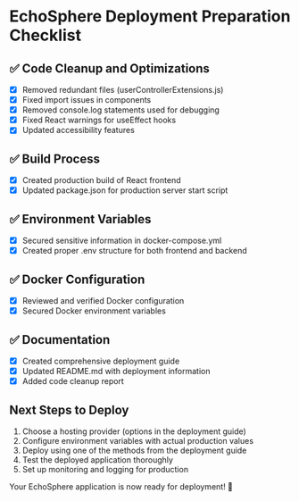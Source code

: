 # EchoSphere Deployment Preparation Checklist

## ✅ Code Cleanup and Optimizations
- [x] Removed redundant files (userControllerExtensions.js)
- [x] Fixed import issues in components
- [x] Removed console.log statements used for debugging
- [x] Fixed React warnings for useEffect hooks
- [x] Updated accessibility features

## ✅ Build Process
- [x] Created production build of React frontend
- [x] Updated package.json for production server start script

## ✅ Environment Variables
- [x] Secured sensitive information in docker-compose.yml
- [x] Created proper .env structure for both frontend and backend

## ✅ Docker Configuration
- [x] Reviewed and verified Docker configuration
- [x] Secured Docker environment variables

## ✅ Documentation
- [x] Created comprehensive deployment guide
- [x] Updated README.md with deployment information
- [x] Added code cleanup report

## Next Steps to Deploy
1. Choose a hosting provider (options in the deployment guide)
2. Configure environment variables with actual production values
3. Deploy using one of the methods from the deployment guide
4. Test the deployed application thoroughly
5. Set up monitoring and logging for production

Your EchoSphere application is now ready for deployment! 🚀
